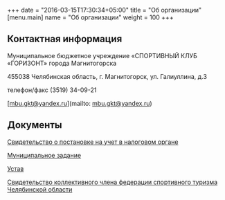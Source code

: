 +++
date = "2016-03-15T17:30:34+05:00"
title = "Об организации"
[menu.main]
name = "Об организации"
weight = 100
+++

## Контактная информация

Муниципальное бюджетное учреждение «СПОРТИВНЫЙ КЛУБ «ГОРИЗОНТ» города Магнитогорска

455038 Челябинская область, г. Магнитогорск, ул. Галиуллина, д.3

телефон/факс (3519) 34-09-21

[mbu.gkt@yandex.ru](mailto: mbu.gkt@yandex.ru)


## Документы

[Свидетельство о постановке на учет в налоговом органе](/docs/inn.jpg)

[Муниципальное задание](/docs/zadanie.pdf)

[Устав](/docs/ustav.pdf)

[Свидетельство коллективного члена федерации спортивного туризма Челябинской области](/docs/fstcho.jpg)
